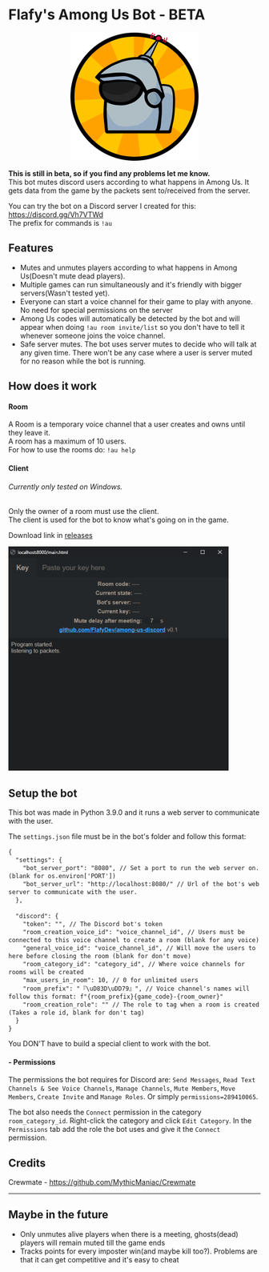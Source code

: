 # Flafy's Among Us Bot - BETA

<p align="center">
  <img src="icon-files/bot_icon_256.png">
</p>

**This is still in beta, so if you find any problems let me know.**  
This bot mutes discord users according to what happens in Among Us. It gets data from the game by the packets sent to/received from the server.

You can try the bot on a Discord server I created for this: https://discord.gg/Vh7VTWd  
The prefix for commands is `!au`

## Features
* Mutes and unmutes players according to what happens in Among Us(Doesn't mute dead players).
* Multiple games can run simultaneously and it's friendly with bigger servers(Wasn't tested yet).
* Everyone can start a voice channel for their game to play with anyone. No need for special permissions on the server
* Among Us codes will automatically be detected by the bot and will appear when doing `!au room invite/list` so you don't have to tell it whenever someone joins the voice channel.
* Safe server mutes. The bot uses server mutes to decide who will talk at any given time. There won't be any case where a user is server muted for no reason while the bot is running.

## How does it work
#### Room
A Room is a temporary voice channel that a user creates and owns until they leave it.  
A room has a maximum of 10 users.  
For how to use the rooms do: `!au help`
#### Client
###### Currently only tested on Windows.    
Only the owner of a room must use the client.  
The client is used for the bot to know what's going on in the game.  

Download link in [releases](https://github.com/FlafyDev/among-us-discord/releases)

![example image of the client](client_example.png)

## Setup the bot
This bot was made in Python 3.9.0 and it runs a web server to communicate with the user.

The `settings.json` file must be in the bot's folder and follow this format: 
```
{
  "settings": {
    "bot_server_port": "8080", // Set a port to run the web server on. (blank for os.environ['PORT'])
    "bot_server_url": "http://localhost:8080/" // Url of the bot's web server to communicate with the user.
  },

  "discord": {
    "token": "", // The Discord bot's token
    "room_creation_voice_id": "voice_channel_id", // Users must be connected to this voice channel to create a room (blank for any voice)
    "general_voice_id": "voice_channel_id", // Will move the users to here before closing the room (blank for don't move)
    "room_category_id": "category_id", // Where voice channels for rooms will be created
    "max_users_in_room": 10, // 0 for unlimited users
    "room_prefix": "『\uD83D\uDD79』", // Voice channel's names will follow this format: f"{room_prefix}{game_code}-{room_owner}"
    "room_creation_role": "" // The role to tag when a room is created (Takes a role id, blank for don't tag)
  }
}
```

You DON'T have to build a special client to work with the bot.  
  
#### - Permissions
The permissions the bot requires for Discord are: `Send Messages`, `Read Text Channels & See Voice Channels`,
`Manage Channels`, `Mute Members`, `Move Members`, `Create Invite` and `Manage Roles`. Or simply `permissions=289410065`.

The bot also needs the `Connect` permission in the category `room_category_id`. Right-click the category and click
`Edit Category`. In the `Permissions` tab add the role the bot uses and give it the `Connect` permission.

## Credits
Crewmate - https://github.com/MythicManiac/Crewmate

---
## Maybe in the future
* Only unmutes alive players when there is a meeting, ghosts(dead) players will remain muted till the game ends
* Tracks points for every imposter win(and maybe kill too?). Problems are that it can get competitive and it's easy to cheat

